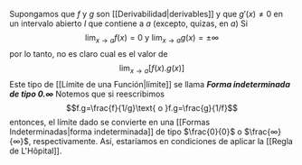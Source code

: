 Supongamos que $f$ y $g$ son [[Derivabilidad|derivables]] y que $g'(x)≠0$ en un intervalo abierto $I$ que contiene a $a$ (excepto, quizas, en $a$)
Si $$\lim_{x→a}f(x)=0\text{ y }\lim_{x→a}g(x)=±∞$$
por lo tanto, no es claro cual es el valor de $$\lim_{x→a}[f(x).g(x)]$$Este tipo de [[Límite de una Función|límite]] se llama ***Forma indeterminada de tipo $0.∞$*** Notemos que si reescribimos $$f.g=\frac{f}{1/g}\text{ o }f.g=\frac{g}{1/f}$$ entonces, el límite dado se convierte en una [[Formas Indeterminadas|forma indeterminada]] de tipo $\frac{0}{0}$ o $\frac{∞}{∞}$, respectivamente. Así, estaríamos en condiciones de aplicar la [[Regla de L'Hôpital]].